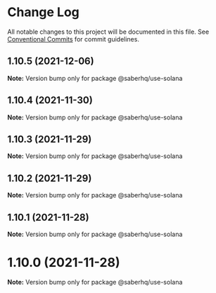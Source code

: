 # Change Log

All notable changes to this project will be documented in this file.
See [Conventional Commits](https://conventionalcommits.org) for commit guidelines.

## 1.10.5 (2021-12-06)

**Note:** Version bump only for package @saberhq/use-solana





## 1.10.4 (2021-11-30)

**Note:** Version bump only for package @saberhq/use-solana





## 1.10.3 (2021-11-29)

**Note:** Version bump only for package @saberhq/use-solana





## 1.10.2 (2021-11-29)

**Note:** Version bump only for package @saberhq/use-solana





## 1.10.1 (2021-11-28)

**Note:** Version bump only for package @saberhq/use-solana





# 1.10.0 (2021-11-28)

**Note:** Version bump only for package @saberhq/use-solana
